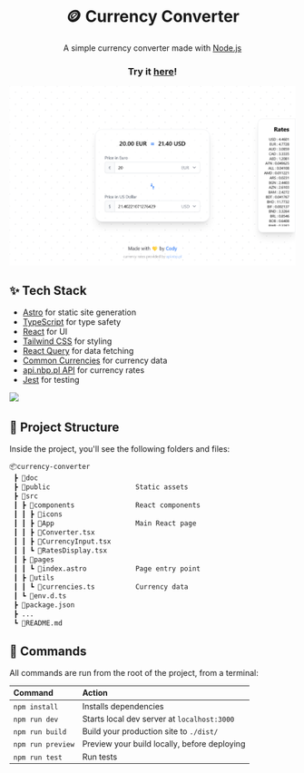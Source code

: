 <h1 align="center">
🪙 Currency Converter
</h1>

<p align="center">
A simple currency converter made with <a href="https://nodejs.org/en/">Node.js</a>
</p>
<h3 align="center">
Try it <a href="https://currency.codyadm.com/">here</a>!
</h3>

![banner](doc/banner.png)

## ✨ Tech Stack

- [Astro](https://astro.build/) for static site generation
- [TypeScript](https://www.typescriptlang.org/) for type safety
- [React](https://reactjs.org/) for UI
- [Tailwind CSS](https://tailwindcss.com/) for styling
- [React Query](https://react-query.tanstack.com/) for data fetching
- [Common Currencies](https://github.com/moonshot-partners/common-currencies/) for currency data
- [api.nbp.pl API](https://api.nbp.pl/) for currency rates
- [Jest](https://jestjs.io/) for testing 

![](https://img.shields.io/badge/tests-3%20passed%2C%200%20failed-green)


## 🚀 Project Structure

Inside the project, you'll see the following folders and files:

``` 
📦currency-converter
 ┣ 📂doc
 ┣ 📂public                     Static assets
 ┣ 📂src
 ┃ ┣ 📂components               React components
 ┃ ┃ ┣ 📂icons
 ┃ ┃ ┣ 📜App                    Main React page
 ┃ ┃ ┣ 📜Converter.tsx
 ┃ ┃ ┣ 📜CurrencyInput.tsx
 ┃ ┃ ┗ 📜RatesDisplay.tsx        
 ┃ ┣ 📂pages
 ┃ ┃ ┗ 📜index.astro            Page entry point
 ┃ ┣ 📂utils
 ┃ ┃ ┗ 📜currencies.ts          Currency data
 ┃ ┗ 📜env.d.ts
 ┣ 📜package.json
 ┣ ...
 ┗ 📜README.md
```

## 🧞 Commands

All commands are run from the root of the project, from a terminal:

| Command           | Action                                       |
| :---------------- | :------------------------------------------- |
| `npm install`     | Installs dependencies                        |
| `npm run dev`     | Starts local dev server at `localhost:3000`  |
| `npm run build`   | Build your production site to `./dist/`      |
| `npm run preview` | Preview your build locally, before deploying |
| `npm run test`    | Run tests                                    |

